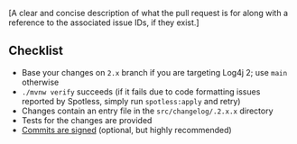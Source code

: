 [A clear and concise description of what the pull request is for along with a reference to the associated issue IDs, if they exist.]

## Checklist

* Base your changes on `2.x` branch if you are targeting Log4j 2; use `main` otherwise
* `./mvnw verify` succeeds (if it fails due to code formatting issues reported by Spotless, simply run `spotless:apply` and retry)
* Changes contain an entry file in the `src/changelog/.2.x.x` directory
* Tests for the changes are provided
* [Commits are signed](https://docs.github.com/en/authentication/managing-commit-signature-verification/signing-commits) (optional, but highly recommended)
